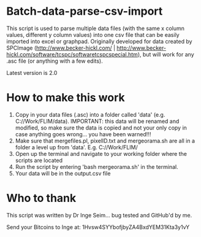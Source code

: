 Batch-data-parse-csv-import
===========================

This script is used to parse multiple data files (with the same x column values, different y column values) into one csv file that can be easily imported into excel or graphpad. Originally developed for data created by SPCImage (http://www.becker-hickl.com/ | http://www.becker-hickl.com/software/tcspc/softwaretcspcspecial.htm), but will work for any .asc file (or anything with a few edits).

Latest version is 2.0

How to make this work
=====================

1. Copy in your data files (.asc) into a folder called 'data' (e.g. C://Work/FLIM/data). IMPORTANT: this data will be renamed and modified, so make sure the data is copied and not your only copy in case anything goes wrong... you have been warned!!!
2. Make sure that mergefiles.pl, pixelID.txt and mergeorama.sh are all in a folder a level up from 'data'. E.g. C://Work/FLIM/
3. Open up the terminal and navigate to your working folder where the scripts are located
4. Run the script by entering 'bash mergeorama.sh' in the terminal.
5. Your data will be in the output.csv file

Who to thank
============

This script was written by Dr Inge Seim... bug tested and GitHub'd by me. 

Send your Bitcoins to Inge at: 1Hvsw4SYYbofjbyZA4BxdYEM31Kta3y1vY
